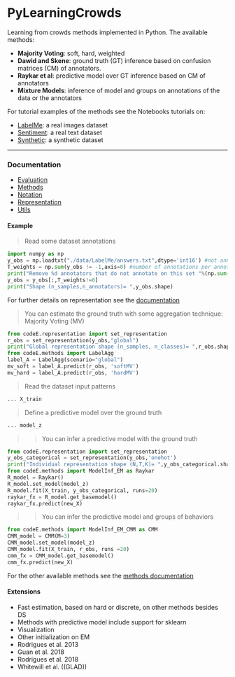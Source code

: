 # PyLearningCrowds
Learning from crowds methods implemented in Python. The available methods:
* **Majority Voting**: soft, hard, weighted
* **Dawid and Skene**: ground truth (GT) inference based on confusion matrices (CM) of annotators.
* **Raykar et al**: predictive model over GT inference based on CM of annotators
* **Mixture Models**: inference of model and groups on annotations of the data or the annotators

For tutorial examples of the methods see the Notebooks tutorials on:
* [LabelMe](./Tutorial%20-%20LabelMe.ipynb): a real images dataset
* [Sentiment](): a real text dataset
* [Synthetic](): a synthetic dataset

---
### Documentation
* [Evaluation](./docs/evaluation.md)
* [Methods](./docs/methods.md)
* [Notation](./docs/notation.md)
* [Representation](./docs/representation.md)
* [Utils](./docs/utils.md)


#### Example
> Read some dataset annotations
```python
import numpy as np
y_obs = np.loadtxt("./data/LabelMe/answers.txt",dtype='int16') #not annotation symbol ==-1
T_weights = np.sum(y_obs != -1,axis=0) #number of annotations per annotator
print("Remove %d annotators that do not annotate on this set "%(np.sum(T_weights==0)))
y_obs = y_obs[:,T_weights!=0]
print("Shape (n_samples,n_annotators)= ",y_obs.shape)
```
For further details on representation see the [documentation](./docs/representation.md)
> You can estimate the ground truth with some aggregation technique: Majority Voting (MV)
```python
from codeE.representation import set_representation
r_obs = set_representation(y_obs,"global")
print("Global representation shape (n_samples, n_classes)= ",r_obs.shape)
from codeE.methods import LabelAgg
label_A = LabelAgg(scenario="global")
mv_soft = label_A.predict(r_obs, 'softMV')
mv_hard = label_A.predict(r_obs, 'hardMV')
```
> Read the dataset input patterns
```python
... X_train
```
> Define a predictive model over the ground truth
```python
... model_z
```
>> You can infer a predictive model with the ground truth
```python
from codeE.representation import set_representation
y_obs_categorical = set_representation(y_obs,'onehot') 
print("Individual representation shape (N,T,K)= ",y_obs_categorical.shape)
from codeE.methods import ModelInf_EM as Raykar
R_model = Raykar()
R_model.set_model(model_z)
R_model.fit(X_train, y_obs_categorical, runs=20)
raykar_fx = R_model.get_basemodel()
raykar_fx.predict(new_X)
```
>> You can infer the predictive model and groups of behaviors
```python
from codeE.methods import ModelInf_EM_CMM as CMM
CMM_model = CMM(M=3) 
CMM_model.set_model(model_z)
CMM_model.fit(X_train, r_obs, runs =20)
cmm_fx = CMM_model.get_basemodel()
cmm_fx.predict(new_X)
```

For the other available methods see the [methods documentation](./docs/methods.md)


#### Extensions
* Fast estimation, based on hard or discrete, on other methods besides DS
* Methods with predictive model include support for sklearn
* Visualization
* Other initialization on EM
* Rodrigues et al. 2013
* Guan et al. 2018
* Rodrigues et al. 2018
* Whitewill et al. ((GLAD))